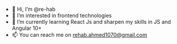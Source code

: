 - 👋 Hi, I’m @re-hab
- 👀 I’m interested in frontend technologies
- 🌱 I’m currently learning React Js and sharpen my skills in JS and Angular 10+
- 📫 You can reach me on rehab.ahmed1070@gmail.com

<!---
re-hab/re-hab is a ✨ special ✨ repository because its `README.md` (this file) appears on your GitHub profile.
You can click the Preview link to take a look at your changes.
--->
